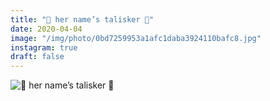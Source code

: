 ```yaml
---
title: "🥃 her name’s talisker 🥃"
date: 2020-04-04
image: "/img/photo/0bd7259953a1afc1daba3924110bafc8.jpg"
instagram: true
draft: false
---
```


![🥃 her name’s talisker 🥃](/img/photo/0bd7259953a1afc1daba3924110bafc8.jpg)
